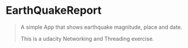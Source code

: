 # EarthQuakeReport
>
> A simple App that shows earthquake magnitude, place and date.
>
> This is a udacity Networking and Threading exercise.
